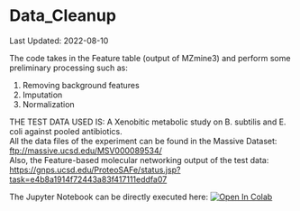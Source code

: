 # Data_Cleanup

Last Updated: 2022-08-10

The code takes in the Feature table (output of MZmine3) and perform some preliminary processing such as:
1) Removing background features
2) Imputation
3) Normalization

THE TEST DATA USED IS: A Xenobitic metabolic study on B. subtilis and E. coli against pooled antibiotics. </br>
All the data files of the experiment can be found in the Massive Dataset: ftp://massive.ucsd.edu/MSV000089534/ </br>
Also, the Feature-based molecular networking output of the test data:</br> https://gnps.ucsd.edu/ProteoSAFe/status.jsp?task=e4b8a1914f72443a83f417111eddfa07

The Jupyter Notebook can be directly executed here: [![Open In Colab](https://colab.research.google.com/assets/colab-badge.svg)](https://colab.research.google.com/github/abzer005/Data_Cleanup/blob/main/Data_Cleanup_updates)
